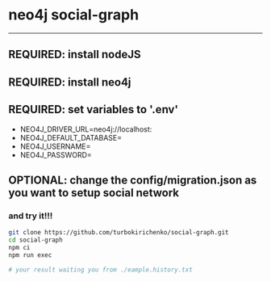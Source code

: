 # neo4j social-graph

---

## REQUIRED: install nodeJS

## REQUIRED: install neo4j

## REQUIRED: set variables to '.env'

- NEO4J_DRIVER_URL=neo4j://localhost:<port>
- NEO4J_DEFAULT_DATABASE=<databasename>
- NEO4J_USERNAME=<username>
- NEO4J_PASSWORD=<password>

## OPTIONAL: change the config/migration.json as you want to setup social network

### and try it!!!

```sh
git clone https://github.com/turbokirichenko/social-graph.git
cd social-graph
npm ci
npm run exec

# your result waiting you from ./eample.history.txt
```
